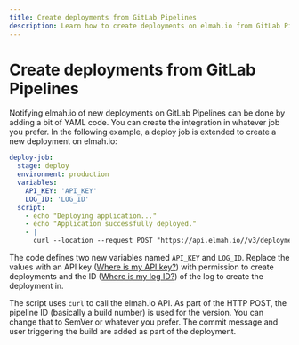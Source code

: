 ```yaml
---
title: Create deployments from GitLab Pipelines
description: Learn how to create deployments on elmah.io from GitLab Pipelines. Get the perfect overview of your deployments in one place.
---
```


# Create deployments from GitLab Pipelines

Notifying elmah.io of new deployments on GitLab Pipelines can be done by adding a bit of YAML code. You can create the integration in whatever job you prefer. In the following example, a deploy job is extended to create a new deployment on elmah.io:

```yml
deploy-job:
  stage: deploy
  environment: production
  variables:
    API_KEY: 'API_KEY'
    LOG_ID: 'LOG_ID'
  script:
    - echo "Deploying application..."
    - echo "Application successfully deployed."
    - |
      curl --location --request POST "https://api.elmah.io//v3/deployments?api_key=$API_KEY" --header 'Content-Type: application/x-www-form-urlencoded' --data "version=$CI_PIPELINE_ID&description=$CI_COMMIT_MESSAGE&userName=$GITLAB_USER_NAME&userEmail=$GITLAB_USER_EMAIL&logId=$LOG_ID"
```

The code defines two new variables named `API_KEY` and `LOG_ID`. Replace the values with an API key ([Where is my API key?](https://docs.elmah.io/where-is-my-api-key/)) with permission to create deployments and the ID ([Where is my log ID?](https://docs.elmah.io/where-is-my-log-id/)) of the log to create the deployment in.

The script uses `curl` to call the elmah.io API. As part of the HTTP POST, the pipeline ID (basically a build number) is used for the version. You can change that to SemVer or whatever you prefer. The commit message and user triggering the build are added as part of the deployment.
